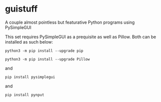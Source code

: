 # guistuff
A couple almost pointless but featurative Python programs using PySimpleGUI

This set requires PySimpleGUI as a prequisite as well as Pillow.
Both can be installed as such below:

```python3 -m pip install --upgrade pip```

```python3 -m pip install --upgrade Pillow```

and

```pip install pysimplegui```

and

```pip install pynput```
